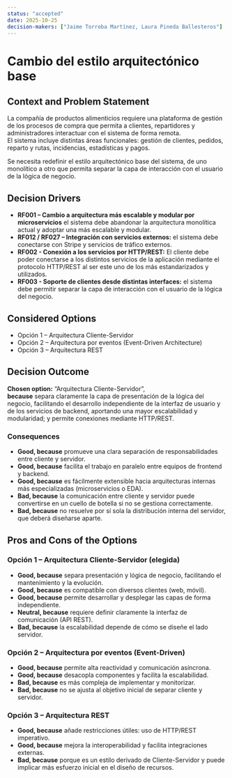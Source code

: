 ```yaml
---
status: "accepted"
date: 2025-10-25
decision-makers: ["Jaime Torroba Martínez, Laura Pineda Ballesteros"]
---
```


# Cambio del estilo arquitectónico base

## Context and Problem Statement

La compañía de productos alimenticios requiere una plataforma de gestión de los procesos de compra que permita a clientes, repartidores y administradores interactuar con el sistema de forma remota.  
El sistema incluye distintas áreas funcionales: gestión de clientes, pedidos, reparto y rutas, incidencias, estadísticas y pagos.  

Se necesita redefinir el estilo arquitectónico base del sistema, de uno monolítico a otro que permita separar la capa de interacción con el usuario de la lógica de negocio.

## Decision Drivers

* **RF001 – Cambio a arquitectura más escalable y modular por microservicios** el sistema debe abandonar la arquitectura monolítica actual y adoptar una más escalable y modular. 
* **RF012 / RF027 – Integración con servicios externos:** el sistema debe conectarse con Stripe y servicios de tráfico externos.  
* **RF002 - Conexión a los servicios por HTTP/REST:** El cliente debe poder conectarse a los distintos servicios de la aplicación mediante el protocolo HTTP/REST al ser este uno de los más estandarizados y utilizados.
* **RF003 - Soporte de clientes desde distintas interfaces:** el sistema debe permitir separar la capa de interacción con el usuario de la lógica del negocio.  

## Considered Options

* Opción 1 – Arquitectura Cliente-Servidor
* Opción 2 – Arquitectura por eventos (Event-Driven Architecture)
* Opción 3 – Arquitectura REST

## Decision Outcome

**Chosen option:** “Arquitectura Cliente-Servidor”,  
**because** separa claramente la capa de presentación de la lógica del negocio, facilitando el desarrollo independiente de la interfaz de usuario y de los servicios de backend, aportando una mayor escalabilidad y modularidad; y permite conexiones mediante HTTP/REST.  

### Consequences

* **Good, because** promueve una clara separación de responsabilidades entre cliente y servidor.  
* **Good, because** facilita el trabajo en paralelo entre equipos de frontend y backend.  
* **Good, because** es fácilmente extensible hacia arquitecturas internas más especializadas (microservicios o EDA).  
* **Bad, because** la comunicación entre cliente y servidor puede convertirse en un cuello de botella si no se gestiona correctamente.  
* **Bad, because** no resuelve por sí sola la distribución interna del servidor, que deberá diseñarse aparte.  



## Pros and Cons of the Options

### Opción 1 – Arquitectura Cliente-Servidor (elegida)

* **Good, because** separa presentación y lógica de negocio, facilitando el mantenimiento y la evolución.  
* **Good, because** es compatible con diversos clientes (web, móvil).  
* **Good, because** permite desarrollar y desplegar las capas de forma independiente.  
* **Neutral, because** requiere definir claramente la interfaz de comunicación (API REST).  
* **Bad, because** la escalabilidad depende de cómo se diseñe el lado servidor.  

### Opción 2 – Arquitectura por eventos (Event-Driven)

* **Good, because** permite alta reactividad y comunicación asíncrona.  
* **Good, because** desacopla componentes y facilita la escalabilidad.  
* **Bad, because** es más compleja de implementar y monitorizar.  
* **Bad, because** no se ajusta al objetivo inicial de separar cliente y servidor.  

### Opción 3 – Arquitectura REST

* **Good, because** añade restricciones útiles: uso de HTTP/REST imperativo.  
* **Good, because** mejora la interoperabilidad y facilita integraciones externas.  
* **Bad, because** porque es un estilo derivado de Cliente-Servidor y puede implicar más esfuerzo inicial en el diseño de recursos.  



